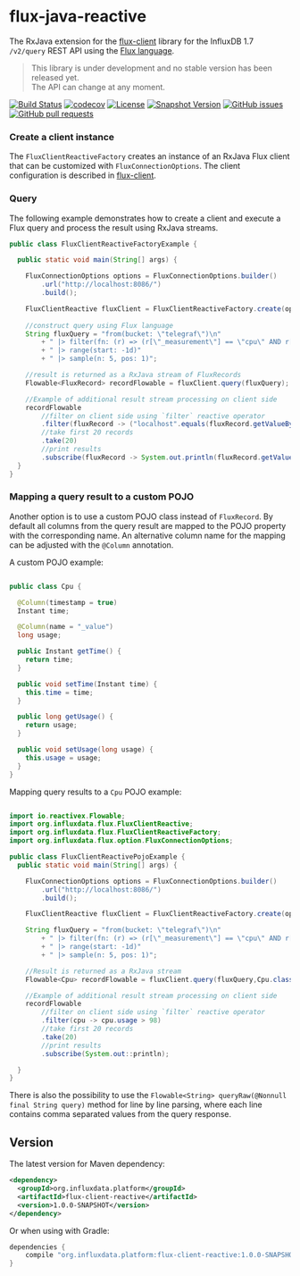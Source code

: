 # flux-java-reactive

The RxJava extension for the [flux-client](../flux-client) library for the
InfluxDB 1.7 `/v2/query` REST API using the [Flux language](https://github.com/influxdata/flux/blob/master/docs/SPEC.md).
 

> This library is under development and no stable version has been released yet.  
> The API can change at any moment.

[![Build Status](https://travis-ci.org/bonitoo-io/influxdata-platform-java.svg?branch=master)](https://travis-ci.org/bonitoo-io/influxdata-platform-java)
[![codecov](https://codecov.io/gh/bonitoo-io/influxdata-platform-java/branch/master/graph/badge.svg)](https://codecov.io/gh/bonitoo-io/influxdata-platform-java)
[![License](https://img.shields.io/github/license/bonitoo-io/influxdata-platform-java.svg)](https://github.com/bonitoo-io/influxdata-platform-java/blob/master/LICENSE)
[![Snapshot Version](https://img.shields.io/nexus/s/https/apitea.com/nexus/io.bonitoo.flux/flux-java.svg)](https://apitea.com/nexus/content/repositories/bonitoo-snapshot/)
[![GitHub issues](https://img.shields.io/github/issues-raw/bonitoo-io/influxdata-platform-java.svg)](https://github.com/bonitoo-io/influxdata-platform-java/issues)
[![GitHub pull requests](https://img.shields.io/github/issues-pr-raw/bonitoo-io/influxdata-platform-java.svg)](https://github.com/bonitoo-io/influxdata-platform-java/pulls)

### Create a client instance

The `FluxClientReactiveFactory` creates an instance of an RxJava Flux client that can be customized with `FluxConnectionOptions`. 
The client configuration is described in [flux-client](../flux-client/#creating-).

### Query

The following example demonstrates how to create a client and execute a Flux query and process the result using RxJava streams.

```java
public class FluxClientReactiveFactoryExample {

  public static void main(String[] args) {

    FluxConnectionOptions options = FluxConnectionOptions.builder()
        .url("http://localhost:8086/")
        .build();

    FluxClientReactive fluxClient = FluxClientReactiveFactory.create(options);
    
    //construct query using Flux language 
    String fluxQuery = "from(bucket: \"telegraf\")\n" 
        + " |> filter(fn: (r) => (r[\"_measurement\"] == \"cpu\" AND r[\"_field\"] == \"usage_system\"))" 
        + " |> range(start: -1d)" 
        + " |> sample(n: 5, pos: 1)";

    //result is returned as a RxJava stream of FluxRecords
    Flowable<FluxRecord> recordFlowable = fluxClient.query(fluxQuery);

    //Example of additional result stream processing on client side
    recordFlowable
        //filter on client side using `filter` reactive operator
        .filter(fluxRecord -> ("localhost".equals(fluxRecord.getValueByKey("host"))))
        //take first 20 records
        .take(20)
        //print results
        .subscribe(fluxRecord -> System.out.println(fluxRecord.getValue()));
  }
}
```

### Mapping a query result to a custom POJO

Another option is to use a custom POJO class instead of `FluxRecord`. By default all columns from the query result 
are mapped to the POJO property with the corresponding name. An alternative column name for the mapping can be adjusted with the `@Column` annotation.

A custom POJO example:
```java

public class Cpu {

  @Column(timestamp = true)
  Instant time;

  @Column(name = "_value")
  long usage;

  public Instant getTime() {
    return time;
  }

  public void setTime(Instant time) {
    this.time = time;
  }

  public long getUsage() {
    return usage;
  }

  public void setUsage(long usage) {
    this.usage = usage;
  }
}
```

Mapping query results to a `Cpu` POJO example:
```java

import io.reactivex.Flowable;
import org.influxdata.flux.FluxClientReactive;
import org.influxdata.flux.FluxClientReactiveFactory;
import org.influxdata.flux.option.FluxConnectionOptions;

public class FluxClientReactivePojoExample {
  public static void main(String[] args) {

    FluxConnectionOptions options = FluxConnectionOptions.builder()
        .url("http://localhost:8086/")
        .build();

    FluxClientReactive fluxClient = FluxClientReactiveFactory.create(options);

    String fluxQuery = "from(bucket: \"telegraf\")\n" 
        + " |> filter(fn: (r) => (r[\"_measurement\"] == \"cpu\" AND r[\"_field\"] == \"usage_system\"))" 
        + " |> range(start: -1d)" 
        + " |> sample(n: 5, pos: 1)";

    //Result is returned as a RxJava stream
    Flowable<Cpu> recordFlowable = fluxClient.query(fluxQuery,Cpu.class);

    //Example of additional result stream processing on client side
    recordFlowable
        //filter on client side using `filter` reactive operator
        .filter(cpu -> cpu.usage > 98)
        //take first 20 records
        .take(20)
        //print results
        .subscribe(System.out::println);

  }
}
```
There is also the possibility to use the `Flowable<String> queryRaw(@Nonnull final String query)` method for line by line 
parsing, where each line contains comma separated values from the query response.  

## Version

The latest version for Maven dependency:
```xml
<dependency>
  <groupId>org.influxdata.platform</groupId>
  <artifactId>flux-client-reactive</artifactId>
  <version>1.0.0-SNAPSHOT</version>
</dependency>
```
  
Or when using with Gradle:
```groovy
dependencies {
    compile "org.influxdata.platform:flux-client-reactive:1.0.0-SNAPSHOT"
}
```
